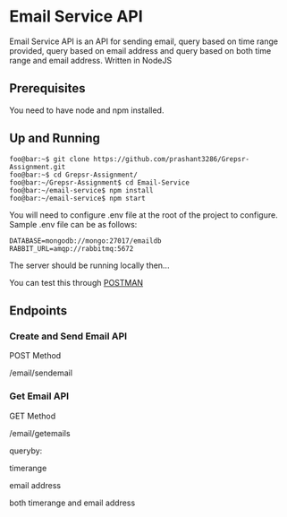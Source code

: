 # Email Service API

Email Service API is an API for sending email, query based on time range provided, query based on email address and query based on both time range and email address. Written in NodeJS

## Prerequisites

You need to have node and npm installed.

## Up and Running
```console
foo@bar:~$ git clone https://github.com/prashant3286/Grepsr-Assignment.git
foo@bar:~$ cd Grepsr-Assignment/
foo@bar:~/Grepsr-Assignment$ cd Email-Service
foo@bar:~/email-service$ npm install
foo@bar:~/email-service$ npm start
```
You will need to configure .env file at the root of the project to configure. Sample .env file can be as follows:
```console
DATABASE=mongodb://mongo:27017/emaildb
RABBIT_URL=amqp://rabbitmq:5672
```
The server should be running locally then...

You can test this through [POSTMAN](https://www.postman.com/)

## Endpoints

### Create and Send Email API

POST Method

/email/sendemail

### Get Email API

GET Method

/email/getemails

queryby:

timerange

email address

both timerange and email address